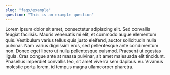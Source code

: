 ```yaml
---
slug: "faqs/example"
question: "This is an example question"
---
```


Lorem ipsum dolor sit amet, consectetur adipiscing elit. Sed convallis feugiat facilisis. Mauris venenatis mi elit, et commodo augue elementum quis. Vestibulum varius tellus quis justo eleifend, auctor sollicitudin nulla pulvinar. Nam varius dignissim eros, sed pellentesque ante condimentum non. Donec eget libero ut nulla pellentesque euismod. Praesent ut egestas ligula. Cras congue ante at massa pulvinar, sit amet malesuada elit tincidunt. Phasellus imperdiet convallis leo, sit amet viverra sem dapibus eu. Vivamus molestie porta lorem, id tempus magna ullamcorper pharetra. 